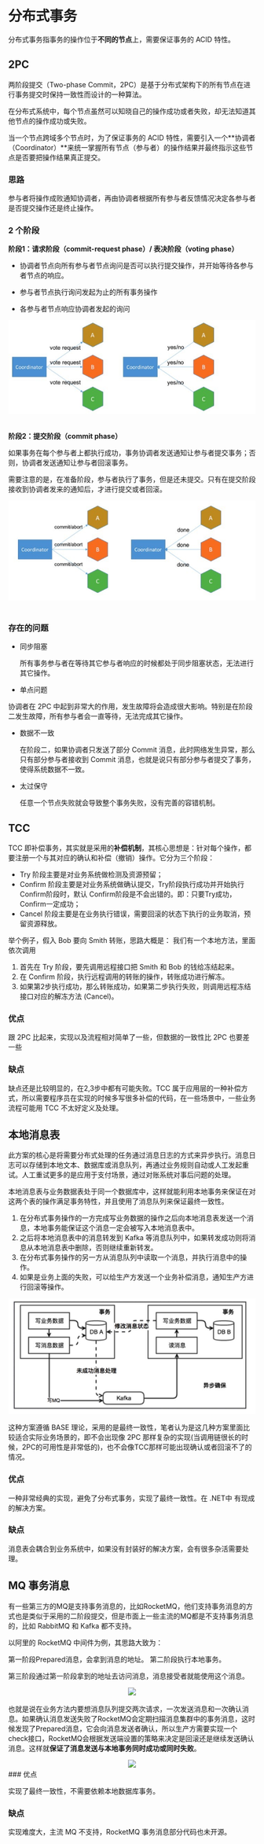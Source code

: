 # 分布式事务

分布式事务指事务的操作位于**不同的节点**上，需要保证事务的 ACID 特性。

## 2PC

两阶段提交（Two-phase Commit，2PC）是基于分布式架构下的所有节点在进行事务提交时保持一致性而设计的一种算法。

在分布式系统中，每个节点虽然可以知晓自己的操作成功或者失败，却无法知道其他节点的操作成功或失败。

当一个节点跨域多个节点时，为了保证事务的 ACID 特性，需要引入一个**协调者（Coordinator）**来统一掌握所有节点（参与者）的操作结果并最终指示这些节点是否要把操作结果真正提交。

### 思路

参与者将操作成败通知协调者，再由协调者根据所有参与者反馈情况决定各参与者是否提交操作还是终止操作。

### 2 个阶段

**阶段1：请求阶段（commit-request phase）/ 表决阶段（voting phase）**

- 协调者节点向所有参与者节点询问是否可以执行提交操作，并开始等待各参与者节点的响应。

- 参与者节点执行询问发起为止的所有事务操作
- 各参与者节点响应协调者发起的询问



<div align="center"> <img src="../_pics/java-notes/systemDesign/04f41228-375d-4b7d-bfef-738c5a7c8f07.jpg"/> </div><br>

**阶段2：提交阶段（commit phase）**

如果事务在每个参与者上都执行成功，事务协调者发送通知让参与者提交事务；否则，协调者发送通知让参与者回滚事务。

需要注意的是，在准备阶段，参与者执行了事务，但是还未提交。只有在提交阶段接收到协调者发来的通知后，才进行提交或者回滚。

<div align="center"> <img src="../_pics/java-notes/systemDesign/2991c772-fb1c-4051-a9c7-932b68e76bd7.jpg"/> </div><br>

### 存在的问题

- 同步阻塞

  所有事务参与者在等待其它参与者响应的时候都处于同步阻塞状态，无法进行其它操作。

- 单点问题

协调者在 2PC 中起到非常大的作用，发生故障将会造成很大影响。特别是在阶段二发生故障，所有参与者会一直等待，无法完成其它操作。

- 数据不一致

  在阶段二，如果协调者只发送了部分 Commit 消息，此时网络发生异常，那么只有部分参与者接收到 Commit 消息，也就是说只有部分参与者提交了事务，使得系统数据不一致。

- 太过保守

  任意一个节点失败就会导致整个事务失败，没有完善的容错机制。

## TCC

TCC 即补偿事务，其实就是采用的**补偿机制**，其核心思想是：针对每个操作，都要注册一个与其对应的确认和补偿（撤销）操作。它分为三个阶段：

- Try 阶段主要是对业务系统做检测及资源预留；
- Confirm 阶段主要是对业务系统做确认提交，Try阶段执行成功并开始执行 Confirm阶段时，默认 Confirm阶段是不会出错的。即：只要Try成功，Confirm一定成功；
- Cancel 阶段主要是在业务执行错误，需要回滚的状态下执行的业务取消，预留资源释放。

举个例子，假入 Bob 要向 Smith 转账，思路大概是：
我们有一个本地方法，里面依次调用

1. 首先在 Try 阶段，要先调用远程接口把 Smith 和 Bob 的钱给冻结起来。
2. 在 Confirm 阶段，执行远程调用的转账的操作，转账成功进行解冻。
3. 如果第2步执行成功，那么转账成功，如果第二步执行失败，则调用远程冻结接口对应的解冻方法 (Cancel)。

### 优点

跟 2PC 比起来，实现以及流程相对简单了一些，但数据的一致性比 2PC 也要差一些

### 缺点

缺点还是比较明显的，在2,3步中都有可能失败。TCC 属于应用层的一种补偿方式，所以需要程序员在实现的时候多写很多补偿的代码，在一些场景中，一些业务流程可能用 TCC 不太好定义及处理。



## 本地消息表

此方案的核心是将需要分布式处理的任务通过消息日志的方式来异步执行。消息日志可以存储到本地文本、数据库或消息队列，再通过业务规则自动或人工发起重试。人工重试更多的是应用于支付场景，通过对账系统对事后问题的处理。

本地消息表与业务数据表处于同一个数据库中，这样就能利用本地事务来保证在对这两个表的操作满足事务特性，并且使用了消息队列来保证最终一致性。

1. 在分布式事务操作的一方完成写业务数据的操作之后向本地消息表发送一个消息，本地事务能保证这个消息一定会被写入本地消息表中。
2. 之后将本地消息表中的消息转发到 Kafka 等消息队列中，如果转发成功则将消息从本地消息表中删除，否则继续重新转发。
3. 在分布式事务操作的另一方从消息队列中读取一个消息，并执行消息中的操作。
4. 如果是业务上面的失败，可以给生产方发送一个业务补偿消息，通知生产方进行回滚等操作。

<div align="center"> <img src="../_pics/java-notes/systemDesign/e3bf5de4-ab1e-4a9b-896d-4b0ad7e9220a.jpg" width="550"/> </div>

这种方案遵循 BASE 理论，采用的是最终一致性，笔者认为是这几种方案里面比较适合实际业务场景的，即不会出现像 2PC 那样复杂的实现(当调用链很长的时候，2PC的可用性是非常低的)，也不会像TCC那样可能出现确认或者回滚不了的情况。

### 优点

 一种非常经典的实现，避免了分布式事务，实现了最终一致性。在 .NET中 有现成的解决方案。

### 缺点

消息表会耦合到业务系统中，如果没有封装好的解决方案，会有很多杂活需要处理。



## MQ 事务消息

有一些第三方的MQ是支持事务消息的，比如RocketMQ，他们支持事务消息的方式也是类似于采用的二阶段提交，但是市面上一些主流的MQ都是不支持事务消息的，比如 RabbitMQ 和 Kafka 都不支持。

以阿里的 RocketMQ 中间件为例，其思路大致为：

第一阶段Prepared消息，会拿到消息的地址。
第二阶段执行本地事务。

第三阶段通过第一阶段拿到的地址去访问消息，消息接受者就能使用这个消息。

<div align="center">
    <img src="https://gitee.com/IvanLu1024/picts/raw/master/blog/distributed/rocketMq.jpeg"/>
</div>

也就是说在业务方法内要想消息队列提交两次请求，一次发送消息和一次确认消息。如果确认消息发送失败了RocketMQ会定期扫描消息集群中的事务消息，这时候发现了Prepared消息，它会向消息发送者确认，所以生产方需要实现一个check接口，RocketMQ会根据发送端设置的策略来决定是回滚还是继续发送确认消息。这样就**保证了消息发送与本地事务同时成功或同时失败**。

<div align="center">
    <img src="https://gitee.com/IvanLu1024/picts/raw/master/blog/distributed/rockteMq01.jpeg"/>
</div>
### 优点

实现了最终一致性，不需要依赖本地数据库事务。

### 缺点

实现难度大，主流 MQ 不支持，RocketMQ 事务消息部分代码也未开源。
